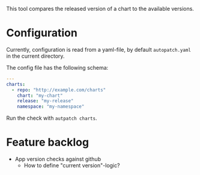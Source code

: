 This tool compares the released version of a chart to the available versions.

# Configuration

Currently, configuration is read from a yaml-file, by default `autopatch.yaml` in the current
directory.

The config file has the following schema:

```yaml
---
charts:
  - repo: "http://example.com/charts"
    chart: "my-chart"
    release: "my-release"
    namespace: "my-namespace"
```

Run the check with `autpatch charts`.


# Feature backlog

- App version checks against github
    - How to define "current version"-logic?